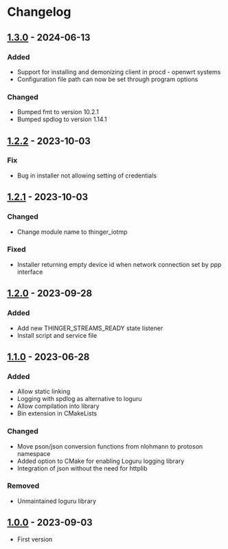 # Changelog

## [1.3.0] - 2024-06-13

### Added

- Support for installing and demonizing client in procd - openwrt systems
- Configuration file path can now be set through program options

### Changed

- Bumped fmt to version 10.2.1
- Bumped spdlog to version 1.14.1

## [1.2.2] - 2023-10-03

### Fix

- Bug in installer not allowing setting of credentials

## [1.2.1] - 2023-10-03

### Changed

- Change module name to thinger\_iotmp

### Fixed

- Installer returning empty device id when network connection set by ppp interface

## [1.2.0] - 2023-09-28

### Added

- Add new THINGER\_STREAMS\_READY state listener
- Install script and service file

## [1.1.0] - 2023-06-28

### Added

- Allow static linking
- Logging with spdlog as alternative to loguru
- Allow compilation into library
- Bin extension in CMakeLists

### Changed

- Move pson/json conversion functions from nlohmann to protoson namespace
- Added option to CMake for enabling Loguru logging library
- Integration of json without the need for httplib

### Removed

- Unmaintained loguru library

## [1.0.0] - 2023-09-03

- First version

[1.3.0]: https://github.com/thinger-io/IOTMP-Linux/compare/1.2.2...1.3.0
[1.2.2]: https://github.com/thinger-io/IOTMP-Linux/compare/1.2.1...1.2.2
[1.2.1]: https://github.com/thinger-io/IOTMP-Linux/compare/1.2.0...1.2.1
[1.2.0]: https://github.com/thinger-io/IOTMP-Linux/compare/1.1.0...1.2.0
[1.1.0]: https://github.com/thinger-io/IOTMP-Linux/compare/1.0.0...1.1.0
[1.0.0]: https://github.com/thinger-io/IOTMP-Linux/tag/1.0.0
